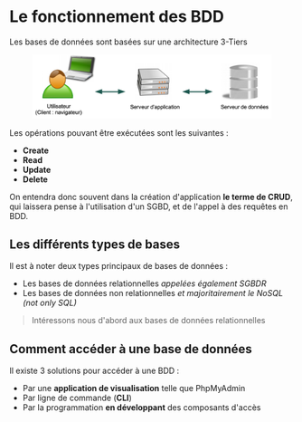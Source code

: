 # Le fonctionnement des BDD

Les bases de données sont basées sur une architecture 3-Tiers

<figure><img src="../.gitbook/assets/image (17) (1).png" alt=""><figcaption></figcaption></figure>

Les opérations pouvant être exécutées sont les suivantes :

* **Create**
* **Read**
* **Update**
* **Delete**

On entendra donc souvent dans la création d'application **le terme de CRUD**, qui laissera pense à l'utilisation d'un SGBD, et de l'appel à des requêtes en BDD.

## Les différents types de bases

Il est à noter deux types principaux de bases de données :

* Les bases de données relationnelles _appelées également SGBDR_
* Les bases de données non relationnelles _et majoritairement le NoSQL (not only SQL)_

> Intéressons nous d'abord aux bases de données relationnelles

## Comment accéder à une base de données

Il existe 3 solutions pour accéder à une BDD :

* Par une **application de visualisation** telle que PhpMyAdmin
* Par ligne de commande (**CLI**)
* Par la programmation **en développant** des composants d'accès

